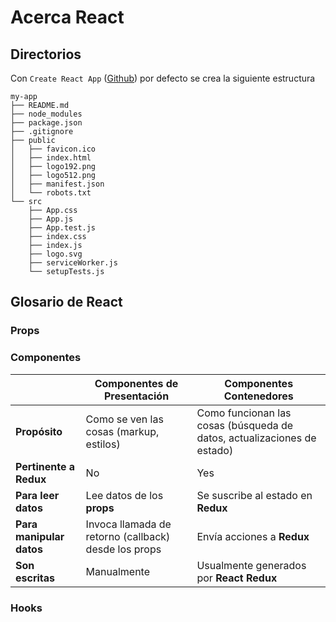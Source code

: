# Acerca React
## Directorios
Con `Create React App` ([Github](https://github.com/facebook/create-react-app)) por defecto se crea la siguiente estructura
```
my-app
├── README.md
├── node_modules
├── package.json
├── .gitignore
├── public
│   ├── favicon.ico
│   ├── index.html
│   ├── logo192.png
│   ├── logo512.png
│   ├── manifest.json
│   └── robots.txt
└── src
    ├── App.css
    ├── App.js
    ├── App.test.js
    ├── index.css
    ├── index.js
    ├── logo.svg
    ├── serviceWorker.js
    └── setupTests.js
```

## Glosario de React

### **Props**

### **Componentes**
|                           | **Componentes de Presentación**                       | **Componentes Contenedores**                                              |
| ---                       | ---                                                   | ---                                                                       |
| **Propósito**             | Como se ven las cosas (markup, estilos)               | Como funcionan las cosas (búsqueda de datos, actualizaciones de estado)   |
| **Pertinente a Redux**    | No                                                    | Yes                                                                       |
| **Para leer datos**       | Lee datos de los **props**                            | Se suscribe al estado en **Redux**                                        |
| **Para manipular datos**  | Invoca llamada de retorno (callback) desde los props  | Envía acciones a **Redux**                                                |
| **Son escritas**          | Manualmente                                           | Usualmente generados por **React Redux**                                  |

### **Hooks**